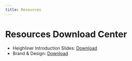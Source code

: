 ```yaml
---
title: Resources
---
```


# Resources Download Center

- Heighliner Introduction Slides: [Download](https://dl.h8r.io/heighliner-introduction-slides.pdf)
- Brand & Design: [Download](https://dl.h8r.io/brand.zip)